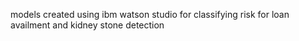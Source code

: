 models created using ibm watson studio for classifying risk for loan availment and kidney stone detection 
